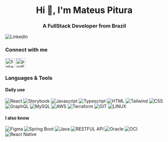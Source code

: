 <h1 align="center">Hi 👋, I'm Mateus Pitura</h1>
<h3 align="center">A FullStack Developer from Brazil</h3>

![LinkedIn](https://github.com/MateusPitura/MateusPitura/assets/119008106/a3562f66-5ed5-4c11-9161-392f98446219)

<h3 align="left">Connect with me</h3>
<p align="left">
<a href="https://linkedin.com/in/mateuspitura" target="_blank"><img align="center" src="https://github.com/MateusPitura/MateusPitura/assets/119008106/a01d35cc-94a5-40a5-8a69-6343dbfc123b" alt="linkedin" height="30"/></a>
<a href="https://pituramateus.cfd" target="_blank"><img align="center" src="https://github.com/user-attachments/assets/f0318b76-b7f1-4640-be1d-03f759edcc23" alt="portfolio" height="30"/></a>

<h3 align="left">Languages & Tools</h3>
<!--
<p>
  <img align="left" src="https://github-readme-stats.vercel.app/api/top-langs?username=mateuspitura&show_icons=true&locale=en&layout=compact" alt="mateuspitura"/>
</p>
-->
<h4 align="left">Daily use</h4>
<p align="left"> 
<img src="https://img.shields.io/badge/react-%2320232a.svg?style=for-the-badge&logo=react&logoColor=%2361DAFB" alt="React"/>
<img src="https://img.shields.io/badge/-Storybook-FF4785?style=for-the-badge&logo=storybook&logoColor=white" alt="Storybook"/>
<img src="https://img.shields.io/badge/javascript-%23323330.svg?style=for-the-badge&logo=javascript&logoColor=%23F7DF1E" alt="Javascript"/>
<img src="https://img.shields.io/badge/typescript-%23007ACC.svg?style=for-the-badge&logo=typescript&logoColor=white" alt="Typescript"/>
<img src="https://img.shields.io/badge/html-%23E34F26.svg?style=for-the-badge&logo=html5&logoColor=white" alt="HTML"/>  
<img src="https://img.shields.io/badge/tailwind-%2338B2AC.svg?style=for-the-badge&logo=tailwind-css&logoColor=white" alt="Tailwind"/>
<img src="https://img.shields.io/badge/css-%231572B6.svg?style=for-the-badge&logo=css3&logoColor=white" alt="CSS"/>
<img src="https://img.shields.io/badge/-GraphQL-E10098?style=for-the-badge&logo=graphql&logoColor=white" alt="GraphQL"/>
<img src="https://img.shields.io/badge/mysql-4479A1.svg?style=for-the-badge&logo=mysql&logoColor=white" alt="MySQL"/>
<img src="https://img.shields.io/badge/AWS-%23FF9900.svg?style=for-the-badge&logo=amazon-aws&logoColor=white" alt="AWS"/>
<img src="https://img.shields.io/badge/terraform-%235835CC.svg?style=for-the-badge&logo=terraform&logoColor=white" alt=" Terraform"/>
<img src="https://img.shields.io/badge/git-%23F05033.svg?style=for-the-badge&logo=git&logoColor=white" alt="GIT"/>
<img src="https://img.shields.io/badge/Linux-FCC624?style=for-the-badge&logo=linux&logoColor=black" alt="LINUX"/>
</p>
<h4 align="left">I also know</h4>
<p align="left">
<img src="https://img.shields.io/badge/figma-%23F24E1E.svg?style=for-the-badge&logo=figma&logoColor=white" alt="Figma"/>
<img src="https://img.shields.io/badge/spring boot-%236DB33F.svg?style=for-the-badge&logo=spring&logoColor=white" alt="Spring Boot"/>
<img src="https://img.shields.io/badge/java-%23ED8B00.svg?style=for-the-badge&logo=openjdk&logoColor=white" alt="Java"/>
<img src="https://img.shields.io/badge/RESTful API-2F3134?style=for-the-badge" alt="RESTFUL API"/>
<!-- <img src="https://img.shields.io/badge/Postman-FF6C37?style=for-the-badge&logo=postman&logoColor=white" alt="POSTMAN"/> -->
<img src="https://img.shields.io/badge/Oracle-F80000?style=for-the-badge&logo=oracle&logoColor=white" alt="Oracle"/>
<img src="https://img.shields.io/badge/OCI-F80000?style=for-the-badge&logo=oracle&logoColor=white" alt="OCI"/>
<img src="https://img.shields.io/badge/react_native-%2320232a.svg?style=for-the-badge&logo=react&logoColor=%2361DAFB" alt="React Native"/>
<!-- <img src="https://img.shields.io/badge/Android-3DDC84?style=for-the-badge&logo=android&logoColor=white" alt=" Android"/> -->
<!-- <img src="https://img.shields.io/badge/docker-%230db7ed.svg?style=for-the-badge&logo=docker&logoColor=white" alt=" Docker"/> -->
</p>

<!--Link for badges: https://github.com/Ileriayo/markdown-badges--/>
